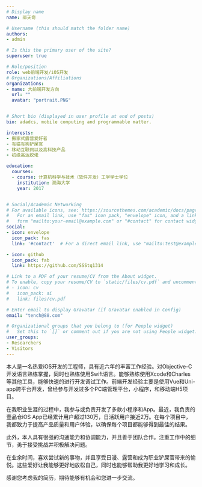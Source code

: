 ```yaml
---
# Display name
name: 邵天奇

# Username (this should match the folder name)
authors:
- admin

# Is this the primary user of the site?
superuser: true

# Role/position
role: web前端开发/iOS开发
# Organizations/Affiliations
organizations:
- name: 大前端开发方向
  url: ""
  avatar: "portrait.PNG"


# Short bio (displayed in user profile at end of posts)
bio: adadcs, mobile computing and programmable matter.

interests:
- 搬家式露营爱好者
- 有猫有狗铲屎官
- 移动互联网以及高科技产品
- 初级高达胶佬

education:
  courses:
  - course: 计算机科学与技术（软件开发）工学学士学位
    institution: 渤海大学
    year: 2017


# Social/Academic Networking
# For available icons, see: https://sourcethemes.com/academic/docs/page-builder/#icons
#   For an email link, use "fas" icon pack, "envelope" icon, and a link in the
#   form "mailto:your-email@example.com" or "#contact" for contact widget.
social:
- icon: envelope
  icon_pack: fas
  link: '#contact'  # For a direct email link, use "mailto:test@example.org".

- icon: github
  icon_pack: fab
  link: https://github.com/SSStq1314

# Link to a PDF of your resume/CV from the About widget.
# To enable, copy your resume/CV to `static/files/cv.pdf` and uncomment the lines below.
# - icon: cv
#   icon_pack: ai
#   link: files/cv.pdf

# Enter email to display Gravatar (if Gravatar enabled in Config)
email: "tench@88.com"

# Organizational groups that you belong to (for People widget)
#   Set this to `[]` or comment out if you are not using People widget.
user_groups:
- Researchers
- Visitors
---
```





本人是一名热爱iOS开发的工程师，具有近六年的丰富工作经验。对Objective-C开发语言熟练掌握，同时也熟练使用Swift语言。能够熟练使用Xcode和Charles等其他工具，能够快速的进行开发调试工作。前端开发经验主要是使用Vue和Uni-app跨平台开发，曾经参与开发过多个PC端管理平台，小程序，和移动端H5项目。

在我职业生涯的过程中，我参与或负责开发了多款小程序和App。最近，我负责的壹品仓iOS App已经累计用户超过130万，日活跃用户接近2万。在每个项目中，我都致力于提高产品质量和用户体验，以确保每个项目都能够得到最佳的结果。

此外，本人具有很强的沟通能力和协调能力，并且善于团队合作。注重工作中的细节，勇于接受挑战并积极解决问题。

在业余时间，喜欢尝试新的事物，并且享受日漫、露营和成为职业铲屎官带来的愉悦。这些爱好让我能够更好地放松自己，同时也能够帮助我更好地学习和成长。

感谢您考虑我的简历，期待能够有机会和您进一步交流。